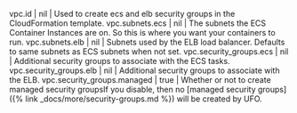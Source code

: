 vpc.id | nil | Used to create ecs and elb security groups in the CloudFormation template.
vpc.subnets.ecs | nil | The subnets the ECS Container Instances are on. So this is where you want your containers to run.
vpc.subnets.elb | nil | Subnets used by the ELB load balancer.  Defaults to same subnets as ECS subnets when not set.
vpc.security_groups.ecs | nil | Additional security groups to associate with the ECS tasks.
vpc.security_groups.elb | nil | Additional security groups to associate with the ELB.
vpc.security_groups.managed | true | Whether or not to create managed security groupsIf you disable, then no [managed security groups]({% link _docs/more/security-groups.md %}) will be created by UFO.